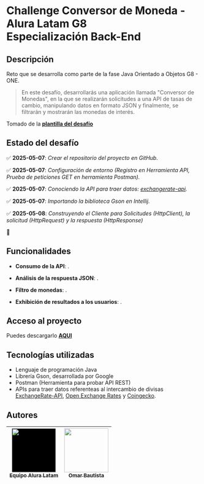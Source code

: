 # Challenge Conversor de Moneda - Alura Latam G8<br>Especialización Back-End

## Descripción
Reto que se desarrolla como parte de la fase Java Orientado a Objetos G8 - ONE.

>En este desafío, desarrollarás una aplicación llamada "Conversor de Monedas", en la que se realizarán solicitudes a una API de tasas de cambio, manipulando datos en formato JSON y finalmente, se filtrarán y mostrarán las monedas de interés.

Tomado de la **[plantilla del desafío](https://trello.com/b/RU41cvaQ/conversor-de-moneda-challenge-one-java-back-end)**

## Estado del desafío
:white_check_mark: **2025-05-07**: *Crear el repositorio del proyecto en GitHub.*

:white_check_mark: **2025-05-07**: *Configuración de entorno (Registro en Herramienta API, Prueba de peticiones GET en herramienta Postman).*

:white_check_mark: **2025-05-07**: *Conociendo la API para traer datos: [exchangerate-api](https://www.exchangerate-api.com).*

:white_check_mark: **2025-05-07**: *Importando la biblioteca Gson en Intellij.*

:white_check_mark: **2025-05-08**: *Construyendo el Cliente para Solicitudes (HttpClient), la solicitud (HttpRequest) y la respuesta (HttpResponse)*

:cherries:

## Funcionalidades
- **Consumo de la API**: .

- **Análisis de la respuesta JSON**: .

- **Filtro de monedas**: .

- **Exhibición de resultados a los usuarios**: .

## Acceso al proyecto
Puedes descargarlo **[AQUI](https://github.com/oabm77/challenge-conversor-moneda/archive/refs/heads/master.zip)**

## Tecnologías utilizadas
- Lenguaje de programación Java
- Librería Gson, desarrollada por Google
- Postman (Herramienta para probar API REST)
- APIs para traer datos referenteas al intercambio de divisas [ExchangeRate-API](https://www.exchangerate-api.com), [Open Exchange Rates](https://openexchangerates.org) y [Coingecko](https://www.coingecko.com/en/api). 

## Autores
| [<img src="https://www.aluracursos.com/assets/img/home/alura-logo.1730889068.svg" width=115 height=115 style="background-color:black;"><br><sub>Equipo Alura Latam</sub>](https://www.aluracursos.com) |  [<img src="https://live.staticflickr.com/65535/54296423135_023657de24_q_d.jpg" width=115><br><sub>Omar Bautista</sub>]([https://udocumentos.blogspot.com) |
| :---: | :---: |